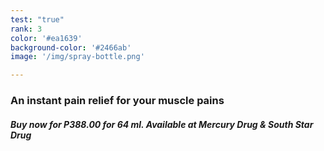 ```yaml
---
test: "true"
rank: 3
color: '#ea1639'
background-color: '#2466ab'
image: '/img/spray-bottle.png'

---
```


<h3>An instant pain relief for your muscle pains</h3>
<h5>Buy now for P388.00 for 64 ml. Available at Mercury Drug & South Star Drug</h5>